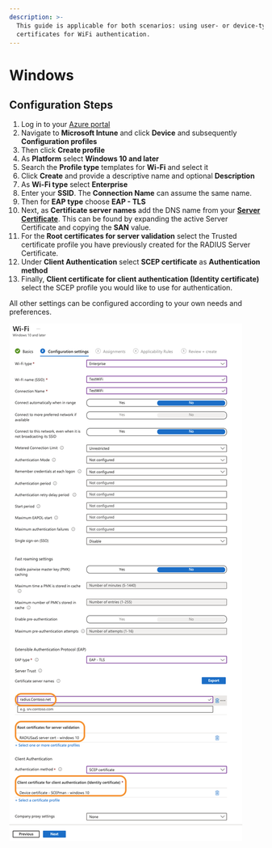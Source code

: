 ```yaml
---
description: >-
  This guide is applicable for both scenarios: using user- or device-type
  certificates for WiFi authentication.
---
```


# Windows

## Configuration Steps

1. Log in to your [Azure portal](https://portal.azure.com)
2. Navigate to **Microsoft Intune** and click **Device** and subsequently **Configuration profiles**
3. Then click **Create profile**
4. As **Platform** select **Windows 10 and later**
5. Search the **Profile type** templates for **Wi-Fi** and select it
6. Click **Create** and provide a descriptive name and optional **Description**
7. As **Wi-Fi type** select **Enterprise**
8. Enter your **SSID**. The **Connection Name** can assume the same name.
9. Then for **EAP type** choose **EAP - TLS**
10. Next, as **Certificate server names** add the DNS name from your [**Server Certificate**](../../portal/settings-server/certificates.md). This can be found by expanding the active Server Certificate and copying the **SAN** value.&#x20;
11. For the **Root certificates for server validation** select the Trusted certificate profile you have previously created for the RADIUS Server Certificate.
12. Under **Client Authentication** select **SCEP certificate** as **Authentication method**&#x20;
13. Finally, **Client certificate for client authentication (Identity certificate)** select the SCEP profile you would like to use for authentication.

All other settings can be configured according to your own needs and preferences.

![](<../../.gitbook/assets/Screenshot 2022-04-04 at 16.28.13 (1).png>)
